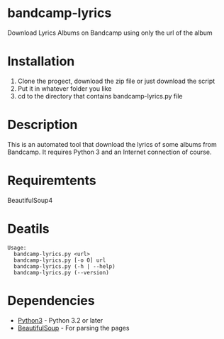 # bandcamp-lyrics
Download Lyrics Albums on Bandcamp using only the url of the album

# Installation 
1. Clone the progect, download the zip file or just download the script
2. Put it in whatever folder you like
3. cd to the directory that contains bandcamp-lyrics.py file

# Description 
This is an automated tool that download the lyrics of some albums from Bandcamp. It requires Python 3 and an Internet connection of course.

# Requiremtents 
   BeautifulSoup4
# Deatils
    Usage:
      bandcamp-lyrics.py <url>
      bandcamp-lyrics.py [-o O] url
      bandcamp-lyrics.py (-h | --help)
      bandcamp-lyrics.py (--version)
# Dependencies

* [Python3](https://www.python.org/downloads/) - Python 3.2 or later
* [BeautifulSoup](https://pypi.python.org/pypi/beautifulsoup4) - For parsing the pages

